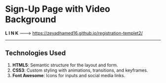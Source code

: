 # Sign-Up Page with Video Background

**L I N K** ---> https://zeyadhamed16.github.io/registration-templet2/

---

## Technologies Used
1. **HTML5**: Semantic structure for the layout and form.
2. **CSS3**: Custom styling with animations, transitions, and keyframes.
3. **Font Awesome**: Icons for inputs and social media links.
